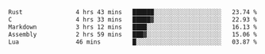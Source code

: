 <!--START_SECTION:waka-->

```txt
Rust               4 hrs 43 mins   ██████░░░░░░░░░░░░░░░░░░░   23.74 %
C                  4 hrs 33 mins   █████▓░░░░░░░░░░░░░░░░░░░   22.93 %
Markdown           3 hrs 12 mins   ████░░░░░░░░░░░░░░░░░░░░░   16.13 %
Assembly           2 hrs 59 mins   ███▓░░░░░░░░░░░░░░░░░░░░░   15.06 %
Lua                46 mins         █░░░░░░░░░░░░░░░░░░░░░░░░   03.87 %
```

<!--END_SECTION:waka-->
